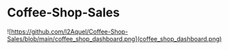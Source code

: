 # Coffee-Shop-Sales
![https://github.com/l2Aquel/Coffee-Shop-Sales/blob/main/coffee_shop_dashboard.png](coffee_shop_dashboard.png)
